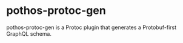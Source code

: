 # pothos-protoc-gen

pothos-protoc-gen is a Protoc plugin that generates a Protobuf-first GraphQL schema.
